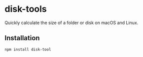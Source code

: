 # disk-tools

Quickly calculate the size of a folder or disk on macOS and Linux.

## Installation

```bash
npm install disk-tool
```
